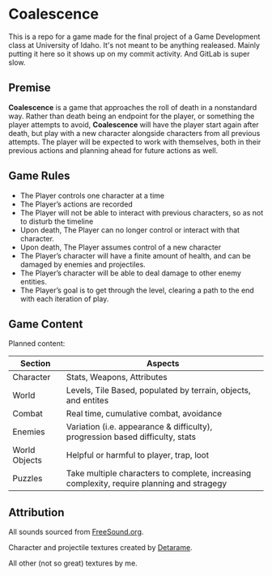 # Coalescence
This is a repo for a game made for the final project of a Game Development class at University of Idaho. It's not meant to be anything realeased. Mainly putting it here so it shows up on my commit activity. And GitLab is super slow. 

## Premise
**Coalescence** is a game that approaches the roll of death in a nonstandard way. Rather than death being an endpoint for the player, or something the player attempts to avoid, **Coalescence** will have the player start again after death, but play with a new character alongside characters from all previous attempts. The player will be expected to work with themselves, both in their previous actions and planning ahead for future actions as well.

## Game Rules
- The Player controls one character at a time
- The Player’s actions are recorded
- The Player will not be able to interact with previous characters, so as not to disturb the timeline
- Upon death, The Player can no longer control or interact with that character.
- Upon death, The Player assumes control of a new character
- The Player’s character will have a finite amount of health, and can be damaged by enemies and projectiles.
- The Player’s character will be able to deal damage to other enemy entities.
- The Player’s goal is to get through the level, clearing a path to the end with each iteration of play.

## Game Content
Planned content:

| Section | Aspects|
| --- | --- |
|Character|Stats, Weapons, Attributes|
|World|Levels, Tile Based, populated by terrain, objects, and entites|
|Combat|Real time, cumulative combat, avoidance|
|Enemies|Variation (i.e. appearance & difficulty), progression based difficulty, stats|
|World Objects|Helpful or harmful to player, trap, loot|
|Puzzles|Take multiple characters to complete, increasing complexity, require planning and stragegy|

## Attribution
All sounds sourced from [FreeSound.org]("https://www.freesound.org).

Character and projectile textures created by [Detarame](https://detarame.wordpress.com/).

All other (not so great) textures by me.
